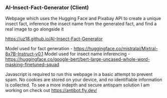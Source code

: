 ### AI-Insect-Fact-Generator (Client)
Webpage which uses the Hugging Face and Pixabay API to create a unique insect fact, inference the insect name from the generated fact, and find a real image to go alongside it

https://uz18.github.io/AI-Insect-Fact-Generator

Model used for fact generation - https://huggingface.co/mistralai/Mixtral-8x7B-Instruct-v0.1 
Model used for insect name inferencing - https://huggingface.co/google-bert/bert-large-uncased-whole-word-masking-finetuned-squad

Javascript is required to run this webpage in a basic attempt to prevent spam. No cookies are stored on your device, and no identifiable information is collected.
To see a more indepth and secure antispam solution I am working on check out https://antibot.fly.dev/
